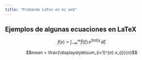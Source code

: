 ```yaml
---
title: "Probando LaTex en mi web"
---
```


## Ejemplos de algunas ecuaciones en LaTeX

$$f(x) = \int_{-\infty}^\infty \hat f(\xi)\,e^{2 \pi i \xi x} \,d\xi$$

$$mean = \frac{\displaystyle\sum_{i=1}^{n} x_{i}}{n}$$